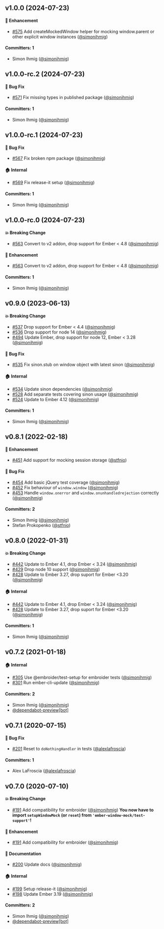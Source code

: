 






## v1.0.0 (2024-07-23)

#### :rocket: Enhancement
* [#575](https://github.com/simonihmig/ember-window-mock/pull/575) Add createMockedWindow helper for mocking window.parent or other explicit window instances ([@simonihmig](https://github.com/simonihmig))

#### Committers: 1
- Simon Ihmig ([@simonihmig](https://github.com/simonihmig))

## v1.0.0-rc.2 (2024-07-23)

#### :bug: Bug Fix
* [#571](https://github.com/simonihmig/ember-window-mock/pull/571) Fix missing types in published package ([@simonihmig](https://github.com/simonihmig))

#### Committers: 1
- Simon Ihmig ([@simonihmig](https://github.com/simonihmig))

## v1.0.0-rc.1 (2024-07-23)

#### :bug: Bug Fix
* [#567](https://github.com/simonihmig/ember-window-mock/pull/567) Fix broken npm package ([@simonihmig](https://github.com/simonihmig))

#### :house: Internal
* [#569](https://github.com/simonihmig/ember-window-mock/pull/569) Fix release-it setup ([@simonihmig](https://github.com/simonihmig))

#### Committers: 1
- Simon Ihmig ([@simonihmig](https://github.com/simonihmig))

## v1.0.0-rc.0 (2024-07-23)

#### :boom: Breaking Change
* [#563](https://github.com/simonihmig/ember-window-mock/pull/563) Convert to v2 addon, drop support for Ember < 4.8 ([@simonihmig](https://github.com/simonihmig))

#### :rocket: Enhancement
* [#563](https://github.com/simonihmig/ember-window-mock/pull/563) Convert to v2 addon, drop support for Ember < 4.8 ([@simonihmig](https://github.com/simonihmig))

#### Committers: 1
- Simon Ihmig ([@simonihmig](https://github.com/simonihmig))

## v0.9.0 (2023-06-13)

#### :boom: Breaking Change
* [#537](https://github.com/simonihmig/ember-window-mock/pull/537) Drop support for Ember < 4.4 ([@simonihmig](https://github.com/simonihmig))
* [#536](https://github.com/simonihmig/ember-window-mock/pull/536) Drop support for node 14 ([@simonihmig](https://github.com/simonihmig))
* [#494](https://github.com/simonihmig/ember-window-mock/pull/494) Update Ember, drop support for node 12, Ember < 3.28 ([@simonihmig](https://github.com/simonihmig))

#### :bug: Bug Fix
* [#535](https://github.com/simonihmig/ember-window-mock/pull/535) Fix sinon.stub on window object with latest sinon ([@simonihmig](https://github.com/simonihmig))

#### :house: Internal
* [#534](https://github.com/simonihmig/ember-window-mock/pull/534) Update sinon dependencies ([@simonihmig](https://github.com/simonihmig))
* [#528](https://github.com/simonihmig/ember-window-mock/pull/528) Add separate tests covering sinon usage ([@simonihmig](https://github.com/simonihmig))
* [#524](https://github.com/simonihmig/ember-window-mock/pull/524) Update to Ember 4.12 ([@simonihmig](https://github.com/simonihmig))

#### Committers: 1
- Simon Ihmig ([@simonihmig](https://github.com/simonihmig))

## v0.8.1 (2022-02-18)

#### :rocket: Enhancement
* [#451](https://github.com/kaliber5/ember-window-mock/pull/451) Add support for mocking session storage ([@stfnio](https://github.com/stfnio))

#### :bug: Bug Fix
* [#454](https://github.com/kaliber5/ember-window-mock/pull/454) Add basic jQuery test coverage ([@simonihmig](https://github.com/simonihmig))
* [#452](https://github.com/kaliber5/ember-window-mock/pull/452) Fix behaviour of `window.window` ([@simonihmig](https://github.com/simonihmig))
* [#453](https://github.com/kaliber5/ember-window-mock/pull/453) Handle `window.onerror` and `window.onunhandledrejection` correctly ([@simonihmig](https://github.com/simonihmig))

#### Committers: 2
- Simon Ihmig ([@simonihmig](https://github.com/simonihmig))
- Stefan Prokopenko ([@stfnio](https://github.com/stfnio))

## v0.8.0 (2022-01-31)

#### :boom: Breaking Change
* [#442](https://github.com/kaliber5/ember-window-mock/pull/442) Update to Ember 4.1, drop Ember < 3.24 ([@simonihmig](https://github.com/simonihmig))
* [#429](https://github.com/kaliber5/ember-window-mock/pull/429) Drop node 10 support ([@simonihmig](https://github.com/simonihmig))
* [#428](https://github.com/kaliber5/ember-window-mock/pull/428) Update to Ember 3.27, drop suport for Ember <3.20 ([@simonihmig](https://github.com/simonihmig))

#### :house: Internal
* [#442](https://github.com/kaliber5/ember-window-mock/pull/442) Update to Ember 4.1, drop Ember < 3.24 ([@simonihmig](https://github.com/simonihmig))
* [#428](https://github.com/kaliber5/ember-window-mock/pull/428) Update to Ember 3.27, drop suport for Ember <3.20 ([@simonihmig](https://github.com/simonihmig))

#### Committers: 1
- Simon Ihmig ([@simonihmig](https://github.com/simonihmig))

## v0.7.2 (2021-01-18)

#### :house: Internal
* [#305](https://github.com/kaliber5/ember-window-mock/pull/305) Use @embroider/test-setup for embroider tests ([@simonihmig](https://github.com/simonihmig))
* [#301](https://github.com/kaliber5/ember-window-mock/pull/301) Run ember-cli-update ([@simonihmig](https://github.com/simonihmig))

#### Committers: 2
- Simon Ihmig ([@simonihmig](https://github.com/simonihmig))
- [@dependabot-preview[bot]](https://github.com/apps/dependabot-preview)


## v0.7.1 (2020-07-15)

#### :bug: Bug Fix
* [#201](https://github.com/kaliber5/ember-window-mock/pull/201) Reset to `doNothingHandler` in tests ([@alexlafroscia](https://github.com/alexlafroscia))

#### Committers: 1
- Alex LaFroscia ([@alexlafroscia](https://github.com/alexlafroscia))

## v0.7.0 (2020-07-10)

#### :boom: Breaking Change
* [#191](https://github.com/kaliber5/ember-window-mock/pull/191) Add compatibility for embroider ([@simonihmig](https://github.com/simonihmig))
  **You now have to import `setupWindowMock` (or `reset`) from `'ember-window-mock/test-support'`!** 

#### :rocket: Enhancement
* [#191](https://github.com/kaliber5/ember-window-mock/pull/191) Add compatibility for embroider ([@simonihmig](https://github.com/simonihmig))

#### :memo: Documentation
* [#200](https://github.com/kaliber5/ember-window-mock/pull/200) Update docs ([@simonihmig](https://github.com/simonihmig))

#### :house: Internal
* [#199](https://github.com/kaliber5/ember-window-mock/pull/199) Setup release-it ([@simonihmig](https://github.com/simonihmig))
* [#198](https://github.com/kaliber5/ember-window-mock/pull/198) Update Ember 3.19 ([@simonihmig](https://github.com/simonihmig))

#### Committers: 2
- Simon Ihmig ([@simonihmig](https://github.com/simonihmig))
- [@dependabot-preview[bot]](https://github.com/apps/dependabot-preview)



